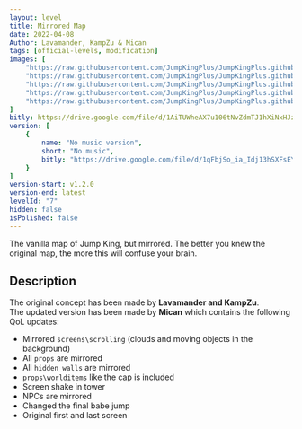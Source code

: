 ```yaml
---
layout: level
title: Mirrored Map
date: 2022-04-08
Author: Lavamander, KampZu & Mican
tags: [official-levels, modification]
images: [
    "https://raw.githubusercontent.com/JumpKingPlus/JumpKingPlus.github.io/www/images/workshop/levels/ws7-banner.png",
    "https://raw.githubusercontent.com/JumpKingPlus/JumpKingPlus.github.io/www/images/workshop/levels/ws7-2.png",
    "https://raw.githubusercontent.com/JumpKingPlus/JumpKingPlus.github.io/www/images/workshop/levels/ws7-3.png",
    "https://raw.githubusercontent.com/JumpKingPlus/JumpKingPlus.github.io/www/images/workshop/levels/ws7-4.png",
    "https://raw.githubusercontent.com/JumpKingPlus/JumpKingPlus.github.io/www/images/workshop/levels/ws7-5.png"
]
bitly: https://drive.google.com/file/d/1AiTUWheAX7u106tNvZdmTJ1hXiNxHJzQ/view?usp=sharing
version: [
    {
        name: "No music version",
        short: "No music",
        bitly: "https://drive.google.com/file/d/1qFbjSo_ia_Idj13hSXFsEYQ1QSx15WSu/view?usp=share_link"
    }
]
version-start: v1.2.0
version-end: latest
levelId: "7"
hidden: false
isPolished: false
---
```


The vanilla map of Jump King, but mirrored. The better you knew the original map, the more this will confuse your brain.

<!-- more -->

<div id="description">
    <h2>Description</h2>
    <p>The original concept has been made by <strong>Lavamander and KampZu</strong>.<br>The updated version has been made by <strong>Mican</strong> which contains the following QoL updates:</p>
    <ul>
        <li>Mirrored <code>screens\scrolling</code> (clouds and moving objects in the background)</li>
        <li>All <code>props</code> are mirrored</li>
        <li>All <code>hidden_walls</code> are mirrored</li>
        <li><code>props\worlditems</code> like the cap is included</li>
        <li>Screen shake in tower</li>
        <li>NPCs are mirrored</li>
        <li>Changed the final babe jump</li>
        <li>Original first and last screen</li>
    </ul>
</div>
